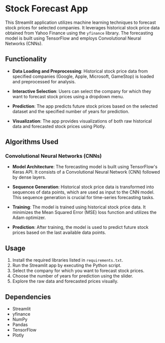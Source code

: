 # Stock Forecast App

This Streamlit application utilizes machine learning techniques to forecast stock prices for selected companies. It leverages historical stock price data obtained from Yahoo Finance using the `yfinance` library. The forecasting model is built using TensorFlow and employs Convolutional Neural Networks (CNNs).

## Functionality

- **Data Loading and Preprocessing**: Historical stock price data from specified companies (Google, Apple, Microsoft, GameStop) is loaded and preprocessed for analysis.
  
- **Interactive Selection**: Users can select the company for which they want to forecast stock prices using a dropdown menu.

- **Prediction**: The app predicts future stock prices based on the selected dataset and the specified number of years for prediction.

- **Visualization**: The app provides visualizations of both raw historical data and forecasted stock prices using Plotly.

## Algorithms Used

### Convolutional Neural Networks (CNNs)

- **Model Architecture**: The forecasting model is built using TensorFlow's Keras API. It consists of a Convolutional Neural Network (CNN) followed by dense layers.
  
- **Sequence Generation**: Historical stock price data is transformed into sequences of data points, which are used as input to the CNN model. This sequence generation is crucial for time-series forecasting tasks.

- **Training**: The model is trained using historical stock price data. It minimizes the Mean Squared Error (MSE) loss function and utilizes the Adam optimizer.

- **Prediction**: After training, the model is used to predict future stock prices based on the last available data points.

## Usage

1. Install the required libraries listed in `requirements.txt`.
2. Run the Streamlit app by executing the Python script.
3. Select the company for which you want to forecast stock prices.
4. Choose the number of years for prediction using the slider.
5. Explore the raw data and forecasted prices visually.

## Dependencies

- Streamlit
- yfinance
- NumPy
- Pandas
- TensorFlow
- Plotly

